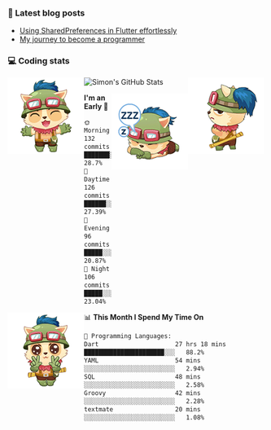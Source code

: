 ### 📘 Latest blog posts

<!-- BLOG-POST-LIST:START -->
- [Using SharedPreferences in Flutter effortlessly](http://blog.codingteemo.me/2020/07/15/Using-SharedPreferences-in-Flutter-effortlessly/)
- [My journey to become a programmer](http://blog.codingteemo.me/2018/07/14/My-journey-to-become-a-programmer/)
<!-- BLOG-POST-LIST:END -->

### 💻 Coding stats
<img align="right" src="https://raw.githubusercontent.com/simonpham/simonpham/master/assets/images/6kiur.gif" >


<img align="left" src="https://raw.githubusercontent.com/simonpham/simonpham/master/assets/images/5kiur.gif" >

![Simon's GitHub Stats](https://github-readme-stats-obu2qdcs2.vercel.app/api?username=simonpham)

<img align="right" src="https://raw.githubusercontent.com/simonpham/simonpham/master/assets/images/4kiur.gif" >

<!--START_SECTION:waka-->
**I'm an Early 🐤** 

```text
🌞 Morning    132 commits    ███████░░░░░░░░░░░░░░░░░░   28.7% 
🌆 Daytime    126 commits    ██████░░░░░░░░░░░░░░░░░░░   27.39% 
🌃 Evening    96 commits     █████░░░░░░░░░░░░░░░░░░░░   20.87% 
🌙 Night      106 commits    █████░░░░░░░░░░░░░░░░░░░░   23.04%

```


<img align="left" src="https://raw.githubusercontent.com/simonpham/simonpham/master/assets/images/19kiur.gif" >📊 **This Month I Spend My Time On** 

```text
💬 Programming Languages: 
Dart                     27 hrs 18 mins      ██████████████████████░░░   88.2% 
YAML                     54 mins             ░░░░░░░░░░░░░░░░░░░░░░░░░   2.94% 
SQL                      48 mins             ░░░░░░░░░░░░░░░░░░░░░░░░░   2.58% 
Groovy                   42 mins             ░░░░░░░░░░░░░░░░░░░░░░░░░   2.28% 
textmate                 20 mins             ░░░░░░░░░░░░░░░░░░░░░░░░░   1.08%

```


<!--END_SECTION:waka-->
